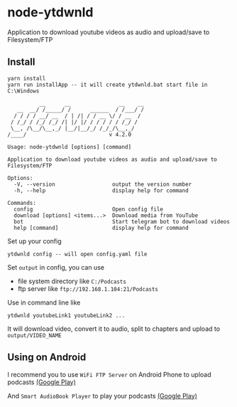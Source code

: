 # node-ytdwnld

Application to download youtube videos as audio and upload/save to Filesystem/FTP

## Install

```
yarn install
yarn run installApp -- it will create ytdwnld.bat start file in C:\Windows
```

```
          __      __               __    __
   __  __/ /_____/ /      ______  / /___/ /
  / / / / __/ __  / | /| / / __ \/ / __  /
 / /_/ / /_/ /_/ /| |/ |/ / / / / / /_/ /
 \__, /\__/\__,_/ |__/|__/_/ /_/_/\__,_/
/____/                          v 4.2.0

Usage: node-ytdwnld [options] [command]

Application to download youtube videos as audio and upload/save to Filesystem/FTP

Options:
  -V, --version                  output the version number
  -h, --help                     display help for command

Commands:
  config                         Open config file
  download [options] <items...>  Download media from YouTube
  bot                            Start telegram bot to download videos
  help [command]                 display help for command
```

Set up your config
```
ytdwnld config -- will open config.yaml file
```

Set `output` in config, you can use
- file system directory like `C:/Podcasts`
- ftp server like `ftp://192.168.1.104:21/Podcasts`

Use in command line like
```
ytdwnld youtubeLink1 youtubeLink2 ...
```

It will download video, convert it to audio, split to chapters and upload to `output/VIDEO_NAME`

## Using on Android

I recommend you to use `WiFi FTP Server` on Android Phone to upload podcasts [(Google Play)](https://play.google.com/store/apps/details?id=com.medhaapps.wififtpserver)

And `Smart AudioBook Player` to play your podcasts [(Google Play)](https://play.google.com/store/apps/details?id=ak.alizandro.smartaudiobookplayer)
